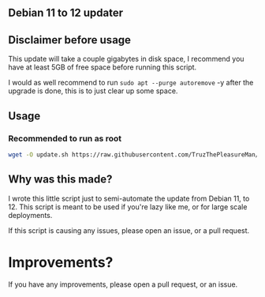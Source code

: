 ## Debian 11 to 12 updater

## Disclaimer before usage

This update will take a couple gigabytes in disk space, I recommend you have at least 5GB of free space before running this script.

I would as well recommend to run `sudo apt --purge autoremove` -y after the upgrade is done, this is to just clear up some space.

## Usage

### Recommended to run as root

```bash
wget -O update.sh https://raw.githubusercontent.com/TruzThePleasureMan/Debian-11-to-12-updater/master/update.sh && chmod +x update.sh && ./update.sh
```

## Why was this made?

I wrote this little script just to semi-automate the update from Debian 11, to 12. This script is meant to be used if you're lazy like me, or for large scale deployments.

If this script is causing any issues, please open an issue, or a pull request.

# Improvements?

If you have any improvements, please open a pull request, or an issue.
